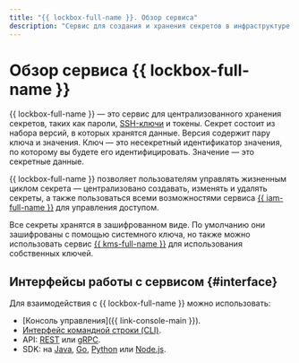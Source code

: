 ```yaml
---
title: "{{ lockbox-full-name }}. Обзор сервиса"
description: "Сервис для создания и хранения секретов в инфраструктуре Yandex Cloud"
---
```


# Обзор сервиса {{ lockbox-full-name }}

{{ lockbox-full-name }} — это сервис для централизованного хранения секретов, таких как пароли, [SSH-ключи](../../glossary/ssh-keygen.md) и токены. Секрет состоит из набора версий, в которых хранятся данные. Версия содержит пару ключа и значения. Ключ — это несекретный идентификатор значения, по которому вы будете его идентифицировать. Значение — это секретные данные.

{{ lockbox-full-name }} позволяет пользователям управлять жизненным циклом секрета — централизовано создавать, изменять и удалять секреты, а также пользоваться всеми возможностями сервиса [{{ iam-full-name }}](../../iam/index.yaml) для управления доступом.

Все секреты хранятся в зашифрованном виде. По умолчанию они зашифрованы с помощью системного ключа, но также можно использовать сервис [{{ kms-full-name }}](../../kms/index.yaml) для использования собственных ключей.

## Интерфейсы работы с сервисом {#interface}

Для взаимодействия с {{ lockbox-full-name }} можно использовать:

* [Консоль управления]({{ link-console-main }}).
* [Интерфейс командной строки (CLI)](../../cli/).
* API: [REST](../api-ref/) или [gRPC](../api-ref/grpc/).
* SDK: на [Java](https://github.com/yandex-cloud/java-sdk), [Go](https://github.com/yandex-cloud/go-sdk), [Python](https://github.com/yandex-cloud/python-sdk) или [Node.js](https://github.com/yandex-cloud/nodejs-sdk).
